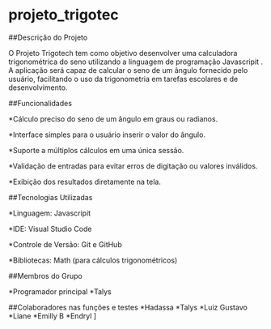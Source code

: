 # projeto_trigotec

##Descrição do Projeto

O Projeto Trigotech tem como objetivo desenvolver uma calculadora trigonométrica do seno utilizando a linguagem de programação Javascripit . A aplicação será capaz de calcular o seno de um ângulo fornecido pelo usuário, facilitando o uso da trigonometria em tarefas escolares e de desenvolvimento.

##Funcionalidades

*Cálculo preciso do seno de um ângulo em graus ou radianos.

*Interface simples para o usuário inserir o valor do ângulo.

*Suporte a múltiplos cálculos em uma única sessão.

*Validação de entradas para evitar erros de digitação ou valores inválidos.

*Exibição dos resultados diretamente na tela.


##Tecnologias Utilizadas

*Linguagem: Javascripit

*IDE: Visual Studio Code

*Controle de Versão: Git e GitHub

*Bibliotecas: Math (para cálculos trigonométricos)


##Membros do Grupo

*Programador principal 
*Talys 

##Colaboradores nas funções e testes
*Hadassa 
*Talys 
*Luiz Gustavo
*Liane 
*Emilly B 
*Endryl ] 
